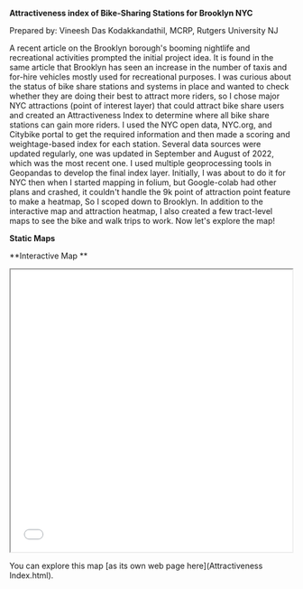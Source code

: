 **Attractiveness index of Bike-Sharing Stations for Brooklyn NYC**

Prepared by: Vineesh Das Kodakkandathil, MCRP, Rutgers University NJ

A recent article on the Brooklyn borough's booming nightlife and recreational activities prompted the initial project idea. It is found in the same article that Brooklyn has seen an increase in the number of taxis and for-hire vehicles mostly used for recreational purposes. I was curious about the status of bike share stations and systems in place and wanted to check whether they are doing their best to attract more riders, so I chose major NYC attractions (point of interest layer) that could attract bike share users and created an Attractiveness Index to determine where all bike share stations can gain more riders.  I  used the NYC open data, NYC.org, and Citybike portal to get the required information and then made a scoring and weightage-based index for each station.  Several data sources were updated regularly, one was updated in September and August of 2022, which was the most recent one. I used multiple geoprocessing tools in Geopandas to develop the final index layer. Initially, I was about to do it for NYC then when I started mapping in folium, but Google-colab had other plans and crashed, it couldn't handle the 9k point of attraction point feature to make a heatmap, So I scoped down to Brooklyn. In addition to the interactive map and attraction heatmap, I also created a few tract-level maps to see the bike and walk trips to work.  Now let's explore the map!

**Static Maps**









**Interactive Map **

<iframe src="Attractiveness Index.html" height="500" width="500"></iframe>

You can explore this map [as its own web page here](Attractiveness Index.html).
